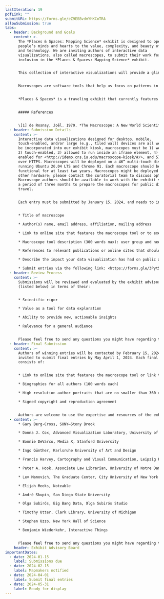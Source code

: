 ```yaml
---
lastIteration: 19
pdfLink: ""
submitURL: https://forms.gle/eZ9EBBvdmYhKCoTRA
allowSubmission: true
tabs:
  - header: Background and Goals
    content: >-
      The *Places & Spaces: Mapping Science* exhibit is designed to open
      people’s minds and hearts to the value, complexity, and beauty of science
      and technology. We are inviting authors of interactive data
      visualizations, also called macroscopes, to submit their work for
      inclusion in the *Places & Spaces: Mapping Science* exhibit.


      This collection of interactive visualizations will provide a glimpse into the future: a time when larger and more complex datasets are available, multi-factor analysis becomes commonplace, user interfaces are easier to use, and interactive visualizations routinely facilitate creative problem solving. Perhaps they incorporate datasets or methods of analysis from multiple disciplines. Or perhaps they demonstrate what kind of societal impact is made possible by influential interactive visualizations. Show us the future of interactive visualizations by submitting your work to this final iteration of macroscopes in the *Places & Spaces: Mapping Science* exhibit. 


      Macroscopes are software tools that help us focus on patterns in data that are too large or complex to see with the naked eye. The term “macroscope” was explored in 1979 by Joël de Rosnay in a book titled *The Macroscope: A New World Scientific System* \[1]. To meet the challenges posed by the rapidly increasing abundance, diversity, and complexity of information, de Rosnay proposes the “macroscope,” a tool for observing “what is at once too great, too slow, and too complex for our eyes.”


      *Places & Spaces* is a traveling exhibit that currently features 100 maps and 36 interactive macroscopes from a wide range of disciplines. Since 2005, the exhibit has traveled to 30 countries and appeared in various formats at over 458 venues and events, including the Davos Economic Forum, National Academy of Sciences, and the New York Public Library. News coverage has appeared in *Nature*, *Science*, *USA Today*, and *Wired*.


      ##### References


      \[1] de Rosnay, Joël. 1979. *The Macroscope: A New World Scientific System*. New York: Harper & Row.
  - header: Submission Details
    content: >-
      Interactive data visualizations designed for desktop, mobile,
      touch-enabled, and/or large (e.g., tiled wall) devices are all welcome. To
      be incorporated into our exhibit kiosk, macroscopes must be 1) web-based,
      2) touch-enabled, 3) allowed to run inside an iframe element, 4) have CORS
      enabled for <http://idemo.cns.iu.edu/macroscope-kiosk/#/>, and 5) served
      over HTTPS. Macroscopes will be deployed on a 46” multi-touch display
      running Ubuntu 20.04 LTS and Chrome 91. Each macroscope should be fully
      functional for at least two years. Macroscopes might be deployed using
      other hardware; please contact the curatorial team to discuss options.
      Macroscope authors should be available to work with the exhibit staff over
      a period of three months to prepare the macroscopes for public display and
      travel.


      Each entry must be submitted by January 15, 2024, and needs to include:


      * Title of macroscope

      * Author(s) name, email address, affiliation, mailing address

      * Link to online site that features the macroscope tool or to executable code

      * Macroscope tool description (300 words max): user group and needs served, data used, data analysis performed, visualization techniques applied, and main insights gained

      * References to relevant publications or online sites that should be cited, links to related projects or works

      * Describe the impact your data visualization has had on public awareness, social policy, or political action

      * Submit entries via the following link: <https://forms.gle/3Pyt5uk7UsCekcGR6>
  - header: Review Process
    content: >-
      Submissions will be reviewed and evaluated by the exhibit advisory board
      (listed below) in terms of their:


      * Scientific rigor

      * Value as a tool for data exploration

      * Ability to provide new, actionable insights

      * Relevance for a general audience


      Please feel free to send any questions you might have regarding the judging process to cnscntr@indiana.edu and use the subject heading “Macroscope Inquiry.”
  - header: Final Submission
    content: >-
      Authors of winning entries will be contacted by February 15, 2024 and
      invited to submit final entries by May April 1, 2024. Each final entry
      consists of:


      * Link to online site that features the macroscope tool or link to executable code. This must be a fully self-contained version of the macroscope that can operate without any outside links and without opening new windows.

      * Biographies for all authors (100 words each)

      * High resolution author portraits that are no smaller than 360 x 450 pixels, or 1.2” x 1.5” at 300 dpi.

      * Signed copyright and reproduction agreement


      Authors are welcome to use the expertise and resources of the exhibit curators and designers. The macroscopes are expected to be ready for display in late May of 2024.
  - content: >-
      * Gary Berg-Cross, SUNY–Stony Brook

      * Donna J. Cox, Advanced Visualization Laboratory, University of Illinois at Urbana-Champaign

      * Bonnie DeVarco, Media X, Stanford University

      * Ingo Günther, Karlsruhe University of Art and Design

      * Francis Harvey, Cartography and Visual Communication, Leipzig University

      * Peter A. Hook, Associate Law Librarian, University of Notre Dame

      * Lev Manovich, The Graduate Center, City University of New York

      * Elijah Meeks, Noteable

      * André Skupin, San Diego State University

      * Olga Subirós, Big Bang Data, Olga Subirós Studio

      * Timothy Utter, Clark Library, University of Michigan

      * Stephen Uzzo, New York Hall of Science

      * Benjamin Wiederkehr, Interactive Things


      Please feel free to send any questions you might have regarding the judging process to [cnscntr@indiana.edu](mailto:cnscntr@indiana.edu) and use the subject heading “Macroscope Inquiry.”
    header: Exhibit Advisory Board
importantDates:
  - date: 2024-01-15
    label: Submissions due
  - date: 2024-02-15
    label: Mapmakers notified
  - date: 2024-04-01
    label: Submit final entries
  - date: 2024-05-31
    label: Ready for display
---
```

